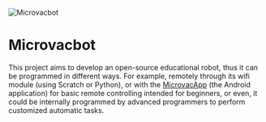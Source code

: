 ![Microvacbot](https://itabteilungonline.eu/nextcloud/dpm/index.php/apps/files_sharing/publicpreview/sqGoaQK2Y6Qr6y5?x=1358&y=314&a=true&file=IMG_20200807_103907.jpg&scalingup=0)

# Microvacbot
This project aims to develop an open-source educational robot, thus it can be programmed in different ways. For example, remotely through its wifi module (using Scratch or Python), or with the [MicrovacApp](https://github.com/dpm76/MicrovacApp) (the Android application) for basic remote controlling intended for beginners, or even, it could be internally programmed by advanced programmers to perform customized automatic tasks.
